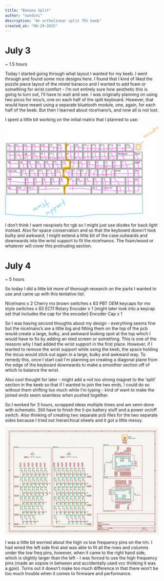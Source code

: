 ```yaml
---
title: "Banana Split"
author: "nandini"
description: "An ortholinear split 75% keeb"
created_at: "06-29-2025"
---
```


# July 3

~ 1.5 hours

Today I started going through what layout I wanted for my keeb. I went through and found some nice designs here. I found that I kind of liked the puzzle piece layout of the mistel baracco and I wanted to add foam or something for wrist comfort - I’m not entirely sure how aesthetic this is going to turn out, I’ll have to wait and see. I was originally planning on using two picos for mcu’s, one on each half of the split keyboard. However, that would have meant using a separate bluetooth module, one, again, for each half of the keeb. But then I learned about nice!nano’s, and now all is not lost. 

I spent a little bit working on the initial matrix that I planned to use:

![Sketch:](images/sketch.png)

I don’t think I want neopixels for rgb so I might just use diodes for back light instead. Also for space conservation and so that the keyboard doesn’t look bulky and awkward, I might extend a little bit of the case outwards and downwards into the wrist support to fit the nice!nanos. The foam/wood or whatever will cover this protruding section.

# July 4

~ 5 hours

So today I did a little bit more of thorough research on the parts I wanted to use and came up with this tentative list:

Nice!nano x 2
Cherry mx brown switches x 83
PBT OEM keycaps for mx style switches x 83
EC11 Rotary Encoder x 1 (might later look into a keycap set that includes the cap for the encoder)
Encoder Cap x 1

So I was having second thoughts about my design - everything seems fine but the nice!nano’s are a little big and fitting them on the top of the pcb would create a large, bulky, and awkward looking spot at the top which I would have to fix by adding an oled screen or something. This is one of the reasons why I had added the wrist support in the first place. However, if I wanted to remove the wrist support while using the keeb, the space holding the mcus would stick out again in a large, bulky and awkward way. To remedy this, once I start cad I'm planning on creating a diagonal plane from the edge of the keyboard downwards to make a smoother section off of which to balance the wrist. 

Also cool thought for later - might add a not too strong magnet to the ‘split’ section in the keeb so that if I wanted to join the two ends, I could do so without them shifting too much while I’m typing - kind of want to make the joined ends seem seamless when pushed together.

So I worked for 3 hours, scrapped ideas multiple times and am semi-done with schematic. Still have to finish the li-po battery stuff and a power on/off switch. Also thinking of creating two separate pcb files for the two separate sides because I tried out hierarchical sheets and it got a little messy. 

![Draft:](images/draft.png)

I was a little bit worried about the high vs low frequency pins on the n!n. I had wired the left side first and was able to fit all the rows and columns under the low freq pins, however, when it came to the right hand side, which is slightly larger than the left - I was forced to use the high frequency pins (made an oopsie in between and accidentally used vcc thinking it was a gpio). Turns out it doesn’t make too much difference in that there won’t be too much trouble when it comes to firmware and performance.
